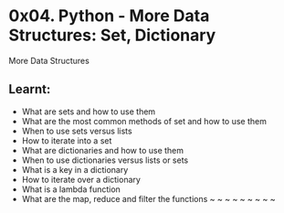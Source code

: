 <h1> 0x04. Python - More Data Structures: Set, Dictionary </h1>
More Data Structures

<h2> Learnt: </h2>

* What are sets and how to use them
* What are the most common methods of set and how to use them
* When to use sets versus lists
* How to iterate into a set
* What are dictionaries and how to use them
* When to use dictionaries versus lists or sets
* What is a key in a dictionary
* How to iterate over a dictionary
* What is a lambda function
* What are the map, reduce and filter the functions
~
~
~
~
~
~
~
~
~

